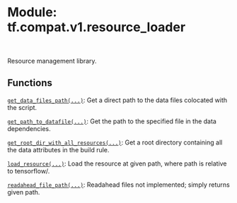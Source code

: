 <div itemscope itemtype="http://developers.google.com/ReferenceObject">
<meta itemprop="name" content="tf.compat.v1.resource_loader" />
<meta itemprop="path" content="Stable" />
</div>

# Module: tf.compat.v1.resource_loader


<table class="tfo-notebook-buttons tfo-api" align="left">
</table>



Resource management library.



## Functions

[`get_data_files_path(...)`](../../../tf/compat/v1/resource_loader/get_data_files_path.md): Get a direct path to the data files colocated with the script.

[`get_path_to_datafile(...)`](../../../tf/compat/v1/resource_loader/get_path_to_datafile.md): Get the path to the specified file in the data dependencies.

[`get_root_dir_with_all_resources(...)`](../../../tf/compat/v1/resource_loader/get_root_dir_with_all_resources.md): Get a root directory containing all the data attributes in the build rule.

[`load_resource(...)`](../../../tf/compat/v1/resource_loader/load_resource.md): Load the resource at given path, where path is relative to tensorflow/.

[`readahead_file_path(...)`](../../../tf/compat/v1/resource_loader/readahead_file_path.md): Readahead files not implemented; simply returns given path.




